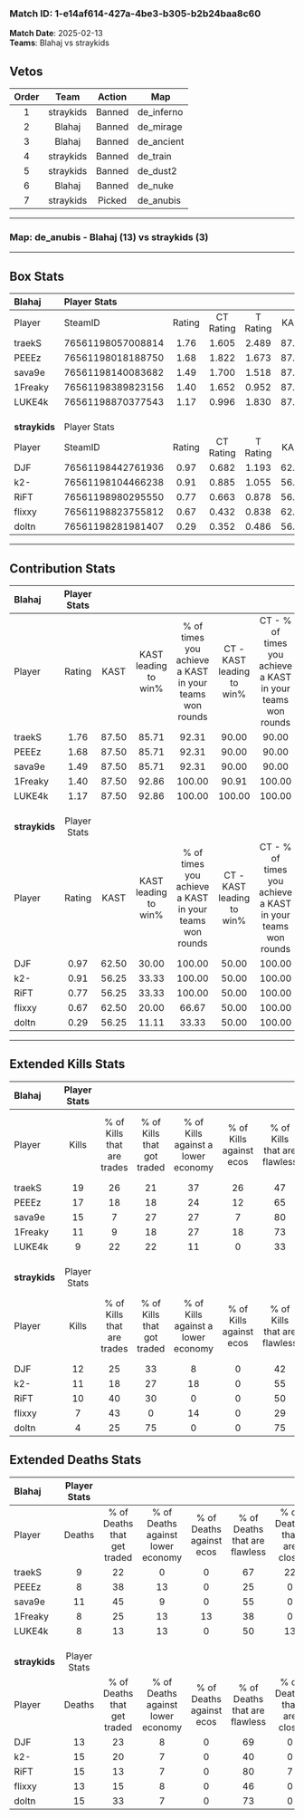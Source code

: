 ### Match ID: 1-e14af614-427a-4be3-b305-b2b24baa8c60  
**Match Date**: 2025-02-13  
**Teams**: Blahaj vs straykids  

## Vetos  

| Order | Team | Action | Map |
| :---: | :--: | :----: | --- |
| 1 | straykids | Banned | de_inferno |
| 2 | Blahaj | Banned | de_mirage |
| 3 | Blahaj | Banned | de_ancient |
| 4 | straykids | Banned | de_train |
| 5 | straykids | Banned | de_dust2 |
| 6 | Blahaj | Banned | de_nuke |
| 7 | straykids | Picked | de_anubis |

---  

### **Map**: de_anubis - Blahaj (13) vs straykids (3)  
---  

## Box Stats  

| **Blahaj**    | Player Stats      |        |           |          |       |       |       |         |        |      |     |
| :- | :- | :-: | :-: | :-: | :-: | :-: | :-: | :-: | :-: | :-: | :-: |
| Player        | SteamID           | Rating | CT Rating | T Rating | KAST  |  ADR  | Kills | Assists | Deaths | K/D  | HS% |
| traekS        | 76561198057008814 |  1.76  |   1.605   |  2.489   | 87.50 | 94.1  |  19   |    5    |   9    | 2.11 | 42  |
| PEEEz         | 76561198018188750 |  1.68  |   1.822   |  1.673   | 87.50 | 96.1  |  17   |    4    |   8    | 2.13 | 58  |
| sava9e        | 76561198140083682 |  1.49  |   1.700   |  1.518   | 87.50 | 99.3  |  15   |    4    |   11   | 1.36 | 40  |
| 1Freaky       | 76561198389823156 |  1.40  |   1.652   |  0.952   | 87.50 | 95.6  |  11   |   11    |   8    | 1.38 | 54  |
| LUKE4k        | 76561198870377543 |  1.17  |   0.996   |  1.830   | 87.50 | 68.6  |   9   |    5    |   8    | 1.13 | 33  |
|               |                   |        |           |          |       |       |       |         |        |      |     |
|               |                   |        |           |          |       |       |       |         |        |      |     |
|               |                   |        |           |          |       |       |       |         |        |      |     |
| **straykids** | Player Stats      |        |           |          |       |       |       |         |        |      |     |
| Player        | SteamID           | Rating | CT Rating | T Rating | KAST  |  ADR  | Kills | Assists | Deaths | K/D  | HS% |
| DJF           | 76561198442761936 |  0.97  |   0.682   |  1.193   | 62.50 | 68.8  |  12   |    2    |   13   | 0.92 | 75  |
| k2-           | 76561198104466238 |  0.91  |   0.885   |  1.055   | 56.25 | 100.2 |  11   |    4    |   15   | 0.73 | 72  |
| RiFT          | 76561198980295550 |  0.77  |   0.663   |  0.878   | 56.25 | 73.9  |  10   |    4    |   15   | 0.67 | 70  |
| flixxy        | 76561198823755812 |  0.67  |   0.432   |  0.838   | 62.50 | 58.3  |   7   |    3    |   13   | 0.54 | 57  |
| doltn         | 76561198281981407 |  0.29  |   0.352   |  0.486   | 56.25 | 26.4  |   4   |    2    |   15   | 0.27 | 75  |
---  

## Contribution Stats  

| **Blahaj**    | Player Stats |       |                      |                                                        |                           |                                                             |                          |                                                            |
| :- | :-: | :-: | :-: | :-: | :-: | :-: | :-: | :-: |
| Player        |    Rating    | KAST  | KAST leading to win% | % of times you achieve a KAST in your teams won rounds | CT - KAST leading to win% | CT - % of times you achieve a KAST in your teams won rounds | T - KAST leading to win% | T - % of times you achieve a KAST in your teams won rounds |
| traekS        |     1.76     | 87.50 |        85.71         |                         92.31                          |           90.00           |                            90.00                            |          75.00           |                           100.00                           |
| PEEEz         |     1.68     | 87.50 |        85.71         |                         92.31                          |           90.00           |                            90.00                            |          75.00           |                           100.00                           |
| sava9e        |     1.49     | 87.50 |        85.71         |                         92.31                          |           90.00           |                            90.00                            |          75.00           |                           100.00                           |
| 1Freaky       |     1.40     | 87.50 |        92.86         |                         100.00                         |           90.91           |                           100.00                            |          100.00          |                           100.00                           |
| LUKE4k        |     1.17     | 87.50 |        92.86         |                         100.00                         |          100.00           |                           100.00                            |          75.00           |                           100.00                           |
|               |              |       |                      |                                                        |                           |                                                             |                          |                                                            |
|               |              |       |                      |                                                        |                           |                                                             |                          |                                                            |
|               |              |       |                      |                                                        |                           |                                                             |                          |                                                            |
| **straykids** | Player Stats |       |                      |                                                        |                           |                                                             |                          |                                                            |
| Player        |    Rating    | KAST  | KAST leading to win% | % of times you achieve a KAST in your teams won rounds | CT - KAST leading to win% | CT - % of times you achieve a KAST in your teams won rounds | T - KAST leading to win% | T - % of times you achieve a KAST in your teams won rounds |
| DJF           |     0.97     | 62.50 |        30.00         |                         100.00                         |           50.00           |                           100.00                            |          25.00           |                           100.00                           |
| k2-           |     0.91     | 56.25 |        33.33         |                         100.00                         |           50.00           |                           100.00                            |          28.57           |                           100.00                           |
| RiFT          |     0.77     | 56.25 |        33.33         |                         100.00                         |           50.00           |                           100.00                            |          28.57           |                           100.00                           |
| flixxy        |     0.67     | 62.50 |        20.00         |                         66.67                          |           50.00           |                           100.00                            |          12.50           |                           50.00                            |
| doltn         |     0.29     | 56.25 |        11.11         |                         33.33                          |           50.00           |                           100.00                            |           0.00           |                            0.00                            |
---  

## Extended Kills Stats  

| **Blahaj**    | Player Stats |                            |                            |                                    |                         |                              |                                 |                                       |                    |           |
| :- | :-: | :-: | :-: | :-: | :-: | :-: | :-: | :-: | :-: | :-: |
| Player        |    Kills     | % of Kills that are trades | % of Kills that got traded | % of Kills against a lower economy | % of Kills against ecos | % of Kills that are flawless | % of Kills that are close duels | % of Kills that are assisted by flash | Pistol Round Kills | AWP Kills |
| traekS        |      19      |             26             |             21             |                 37                 |           26            |              47              |                0                |                   0                   |         0          |     0     |
| PEEEz         |      17      |             18             |             18             |                 24                 |           12            |              65              |                0                |                   6                   |         4          |     0     |
| sava9e        |      15      |             7              |             27             |                 27                 |            7            |              80              |                0                |                   7                   |         4          |     6     |
| 1Freaky       |      11      |             9              |             18             |                 27                 |           18            |              73              |                0                |                   0                   |         0          |     0     |
| LUKE4k        |      9       |             22             |             22             |                 11                 |            0            |              33              |               11                |                   0                   |         1          |     0     |
|               |              |                            |                            |                                    |                         |                              |                                 |                                       |                    |           |
|               |              |                            |                            |                                    |                         |                              |                                 |                                       |                    |           |
|               |              |                            |                            |                                    |                         |                              |                                 |                                       |                    |           |
| **straykids** | Player Stats |                            |                            |                                    |                         |                              |                                 |                                       |                    |           |
| Player        |    Kills     | % of Kills that are trades | % of Kills that got traded | % of Kills against a lower economy | % of Kills against ecos | % of Kills that are flawless | % of Kills that are close duels | % of Kills that are assisted by flash | Pistol Round Kills | AWP Kills |
| DJF           |      12      |             25             |             33             |                 8                  |            0            |              42              |                0                |                   0                   |         3          |     0     |
| k2-           |      11      |             18             |             27             |                 18                 |            0            |              55              |                0                |                   0                   |         2          |     0     |
| RiFT          |      10      |             40             |             30             |                 0                  |            0            |              50              |               10                |                  10                   |         1          |     0     |
| flixxy        |      7       |             43             |             0              |                 14                 |            0            |              29              |               29                |                   0                   |         0          |     1     |
| doltn         |      4       |             25             |             75             |                 0                  |            0            |              75              |                0                |                   0                   |         0          |     0     |
## Extended Deaths Stats  

| **Blahaj**    | Player Stats |                             |                                   |                          |                               |                            |                           |               |
| :- | :-: | :-: | :-: | :-: | :-: | :-: | :-: | :-: |
| Player        |    Deaths    | % of Deaths that get traded | % of Deaths against lower economy | % of Deaths against ecos | % of Deaths that are flawless | % of Deaths that are close | % of Deaths while blinded | Deaths to AWP |
| traekS        |      9       |             22              |                 0                 |            0             |              67               |             22             |             0             |       0       |
| PEEEz         |      8       |             38              |                13                 |            0             |              25               |             0              |             0             |       1       |
| sava9e        |      11      |             45              |                 9                 |            0             |              55               |             0              |             9             |       0       |
| 1Freaky       |      8       |             25              |                13                 |            13            |              38               |             0              |             0             |       0       |
| LUKE4k        |      8       |             13              |                13                 |            0             |              50               |             13             |             0             |       0       |
|               |              |                             |                                   |                          |                               |                            |                           |               |
|               |              |                             |                                   |                          |                               |                            |                           |               |
|               |              |                             |                                   |                          |                               |                            |                           |               |
| **straykids** | Player Stats |                             |                                   |                          |                               |                            |                           |               |
| Player        |    Deaths    | % of Deaths that get traded | % of Deaths against lower economy | % of Deaths against ecos | % of Deaths that are flawless | % of Deaths that are close | % of Deaths while blinded | Deaths to AWP |
| DJF           |      13      |             23              |                 8                 |            0             |              69               |             0              |             0             |       0       |
| k2-           |      15      |             20              |                 7                 |            0             |              40               |             0              |             0             |       1       |
| RiFT          |      15      |             13              |                 7                 |            0             |              80               |             7              |             0             |       2       |
| flixxy        |      13      |             15              |                 8                 |            0             |              46               |             0              |             8             |       1       |
| doltn         |      15      |             33              |                 7                 |            0             |              73               |             0              |             7             |       2       |
